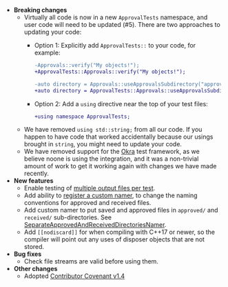 * **Breaking changes**
    * Virtually all code is now in a new `ApprovalTests` namespace, and user code will need to be updated (#5). There are two approaches to updating your code:
        * Option 1: Explicitly add `ApprovalTests::` to your code, for example:
            ```diff
            -Approvals::verify("My objects!");
            +ApprovalTests::Approvals::verify("My objects!");
            ```

            ```diff
            -auto directory = Approvals::useApprovalsSubdirectory("approval_tests");
            +auto directory = ApprovalTests::Approvals::useApprovalsSubdirectory("approval_tests");
            ```
        * Option 2: Add a `using` directive near the top of your test files:
            ```diff
            +using namespace ApprovalTests;
            ```
    * We have removed `using std::string;` from all our code. If you happen to have code that worked accidentally because our usings brought in `string`, you might need to update your code.
    * We have removed support for the [Okra](https://github.com/JayBazuzi/Okra) test framework, as we believe noone is using the integration, and it was a non-trivial amount of work to get it working again with changes we have made recently.
* **New features**
    * Enable testing of [multiple output files per test](/doc/MultipleOutputFilesPerTest.md#top).
    * Add ability to [register a custom namer](/doc/Namers.md#registering-a-custom-namer), to change the naming conventions for approved and received files.
    * Add custom namer to put saved and approved files in `approved/` and `received/` sub-directories. See [SeparateApprovedAndReceivedDirectoriesNamer](/doc/Namers.md#separateapprovedandreceiveddirectoriesnamer).
    * Add `[[nodiscard]]` for when compiling with C++17 or newer, so the compiler will point out any uses of disposer objects that are not stored.
* **Bug fixes**
    * Check file streams are valid before using them.
* **Other changes**
    * Adopted [Contributor Covenant v1.4](/CODE_OF_CONDUCT.md)
